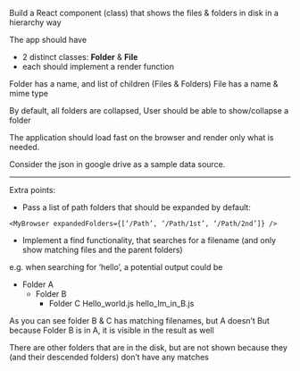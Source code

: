 Build a React component (class) that shows the files & folders in disk in a hierarchy way

The app should have 
- 2 distinct classes: **Folder** & **File**
- each should implement a render function

Folder has a name, and list of children (Files & Folders)
File has a name & mime type

By default, all folders are collapsed,
User should be able to show/collapse a folder

The application should load fast on the browser and render only what is needed.

Consider the json in google drive as a sample data source.

---

Extra points:

 - Pass a list of path folders that should be expanded by default:
```
<MyBrowser expandedFolders={[‘/Path’, ‘/Path/1st’, ‘/Path/2nd’]} />
```

- Implement a find functionality, that searches for a filename (and only show matching files and the parent folders)

e.g. when searching for ‘hello’, a potential output could be
+ Folder A
   + Folder B
      + Folder C
            Hello_world.js
      hello_Im_in_B.js


As you can see folder B & C has matching filenames, but A doesn’t
But because Folder B is in A, it is visible in the result as well

There are other folders that are in the disk, but are not shown because they (and their descended folders) don’t have any matches

